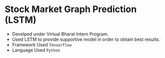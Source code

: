# Stock Market Graph Prediction (LSTM)

- Develped under Virtual Bharat Intern Program.
- Used LSTM to provide supportive model in order to obtain best results.
- Framework Used `Tensorflow`
- Language Used `Python`